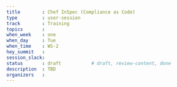```yaml
---
title        : Chef InSpec (Compliance as Code)
type         : user-session
track        : Training
topics       : 
when_week    : one
when_day     : Tue
when_time    : WS-2
hey_summit   : 
session_slack:
status       : draft           # draft, review-content, done
description  : TBD
organizers   : 
---
```


### 
